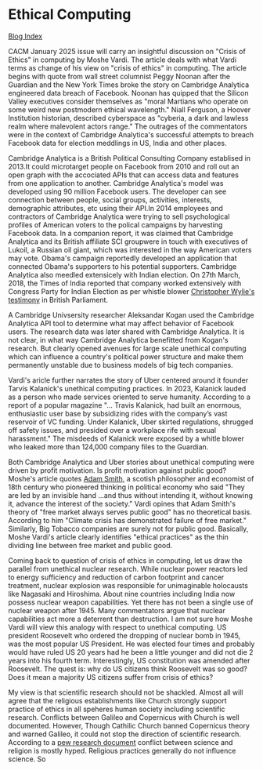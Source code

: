 # Ethical Computing

[Blog Index](../index.md)

CACM January 2025 issue will carry an insightful discussion on "Crisis of Ethics" in computing by Moshe Vardi. The article deals with what Vardi terms as
change of his view on "crisis of ethics" in computing. The article begins with quote from wall street columnist Peggy Noonan
after the Guardian and the New York Times broke the story on Cambridge Analytica engineered data breach of Facebook. Noonan has quipped that the
Silicon Valley executives consider themselves as "moral Martians who operate on some weird new postmodern ethical wavelength."  Niall Ferguson,
a Hoover Institution historian, described cyberspace as "cyberia, a dark and lawless realm where malevolent actors range." The outrages of the
commentators were in the context of Cambridge Analytica's successful attempts to breach Facebook data for election meddlings in US, India and other
places.

Cambridge Analytica is a British Political Consulting Company establised in 2013.It could microtarget people on Facebook from 2010 and roll out an
open graph with the accociated APIs that can access data and features from one application to another. Cambridge Analytica's model was developed using
90 million Facebook users. The developer can see connection between people, social groups, activities, interests, demographic attributes, etc using their 
API.In 2014 employees and contractors of Cambridge Analytica were trying to sell psychological profiles of American voters to the polical campaigns by harvesting
Facebook data. In a companion report, it was claimed that Cambridge Analytica and its British affiliate SCI groupwere in touch with executives of Lukoil,
a Russian oil giant, which was interested in the way American voters may vote. Obama's campaign reportedly developed an application that connected 
Obama's supporters to his potential supporters. Cambridge Analytica also meedled extensicely with Indian election. On 27th March, 2018, the Times of India 
reported that company worked extensively with Congress Party for Indian Election as per whistle blower 
[Christopher Wylie's testimony](https://timesofindia.indiatimes.com/india/whistleblower-names-congress-as-client-of-cambridge-analytica/articleshow/63491689.cmsin) 
in British Parliament. 

A Cambridge Univsersity researcher Aleksandar Kogan used the Cambridge Analytica API tool to determine what may affect behavior of Facebook users. 
The research data was later shared with Cambridge Analytica. It is not clear, in what way Cambridge Analytica benefitted from Kogan's research. But 
clearly opened avenues for large scale unethical computing which can influence a country's political power structure and make them permanently 
unstable due to business models of big tech companies.

Vardi's aricle further narrates the story of Uber centered around it founder Tarvis Kalanick's unethical computing practices.  In 2023, Kalanick lauded
as a person who made services oriented to serve humanity.  According to a report of a popular magazine "... Travis Kalanick, had built
an enormous, enthusiastic user base by subsidizing rides with the company’s vast reservoir of VC funding. Under Kalanick, Uber skirted regulations, 
shrugged off safety issues, and presided over a workplace rife with sexual harassment."  The misdeeds of Kalanick were exposed by a whitle blower
who leaked more than 124,000 company files to the Guardian. 

Both Cambridge Analytica and Uber stories about unethical computing were driven by profit motivation. Is profit motivation against public good? 
Moshe's article quotes [Adam Smith](https://en.wikipedia.org/wiki/Adam_Smith), a scotish philosopher and economist of 18th century who pioneered thinking 
in political economy who said "They are led by an invisible hand ...and thus without intending it, without knowing it, advance the interest of the society."
Vardi opines that Adam Smith's theory of "free market always serves public good" has no theoretical basis. According to him "Climate crisis has demonstrated 
failure of free market." Similarly, Big Tobacco companies are surely not for public good. Basically, Moshe Vardi's article clearly identifies "ethical
practices" as the thin dividing line between free market and public good. 

Coming back to question of crisis of ethics in computing, let us draw the parallel from unethical nuclear research. While nuclear power reactors led to 
energy sufficiency and reduction of carbon footprint and cancer treatment, nuclear explosion was responsible for unimaginable holocausts like Nagasaki and
Hiroshima. About nine countries including India now possess nuclear weapon capabilities. Yet there has not been a single use of nuclear weapon after 1945. 
Many commentators argue that nuclear capabilities act more a deterrent than destruction. I am not sure how Moshe Vardi will view this analogy with
respect to unethical computing.  US president Roosevelt who ordered the dropping of nuclear bomb in 1945, was the most popular US President. He was elected 
four times and probably would have ruled US 20 years had he been a little younger and did not die 2 years into his fourth term. Interestingly, US 
constitution was amended after Roosevelt.  The quest is: why do US citizens think Roosevelt was so good? Does it mean a majority US citizens suffer from
crisis of ethics? 

My view is that scientific research should not be shackled. Almost all will agree that the religious establishments like Church strongly support practice 
of ethics in all speheres human society including scientific research. Conflicts between Galileo and Copernicus with Church is well documented. However,
Though Cathilic Church banned Copernicus theory and warned Galileo, it could not stop the direction of scientific research. 
According to a [pew research document](https://www.pewresearch.org/science/2020/08/26/on-the-intersection-of-science-and-religion/) conflict between
science and religion is mostly hyped. Religious practices generally do not influence science. So 

